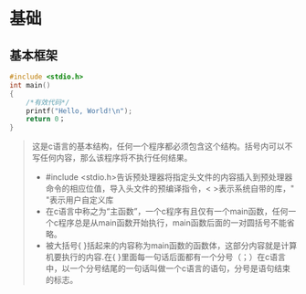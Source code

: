 # 基础

## 基本框架

```c
#include <stdio.h>
int main()
{
    /*有效代码*/
    printf("Hello, World!\n");
	return 0；
}

```

> 这是c语言的基本结构，任何一个程序都必须包含这个结构。括号内可以不写任何内容，那么该程序将不执行任何结果。
>
> + \#include <stdio.h>告诉预处理器将指定头文件的内容插入到预处理器命令的相应位值，导入头文件的预编译指令，< >表示系统自带的库，" "表示用户自定义库
> + 在c语言中称之为“主函数”，一个c程序有且仅有一个main函数，任何一个c程序总是从main函数开始执行，main函数后面的一对圆括号不能省略。
> + 被大括号{ }括起来的内容称为main函数的函数体，这部分内容就是计算机要执行的内容.在{  }里面每一句话后面都有一个分号（；）在c语言中，以一个分号结尾的一句话叫做一个c语言的语句，分号是语句结束的标志。
>

















